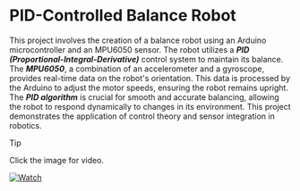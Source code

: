 # PID-Controlled Balance Robot

This project involves the creation of a balance robot using an Arduino microcontroller and an MPU6050 sensor. The robot utilizes a ***PID (Proportional-Integral-Derivative)*** control system to maintain its balance. The ***MPU6050***, a combination of an accelerometer and a gyroscope, provides real-time data on the robot's orientation. This data is processed by the Arduino to adjust the motor speeds, ensuring the robot remains upright. The ***PID algorithm*** is crucial for smooth and accurate balancing, allowing the robot to respond dynamically to changes in its environment. This project demonstrates the application of control theory and sensor integration in robotics.

> [!TIP]
> Click the image for video.

[![Watch](https://img.youtube.com/vi/zsryH5EAvOo/maxresdefault.jpg)](https://youtu.be/zsryH5EAvOo)
